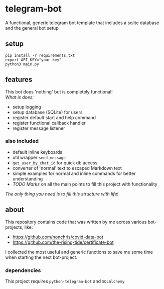 # telegram-bot
A functional, generic telegram bot template that includes a sqlite database and the general bot setup

## setup
`pip install -r requirements.txt`  
`export API_KEY="your-key"`  
`python3 main.py`

## features
This bot does 'nothing' but is completely functional!  
_What is does:_  
* setup logging
* setup database (SQLite) for users
* register default start and help command
* register functional callback handler
* register message listener

### also included
* default inline keyboards
* util wrapper `send_message`
* `get_user_by_chat_id` for quick db access
* converter of 'normal' text to escaped Markdown text
* simple examples for normal and inline commands for better understanding
* *TODO Marks* on all the main points to fill this project with functionality

*The only thing you need is to fill this structure with life!*

## about
This repository contains code that was written by me across various bot-projects, like:
* https://github.com/nonchris/covid-data-bot
* https://github.com/the-rising-tide/certificate-bot

I collected the most useful and generic functions to save me some time when starting the next bot-project.  

### dependencies 
This project requires `python-telegram-bot` and `SQLAlchemy`
